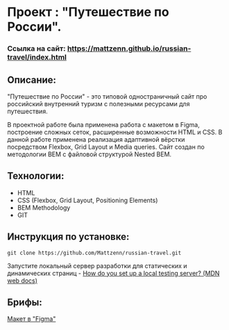 # Проект : "Путешествие по России".

### Ссылка на сайт: https://mattzenn.github.io/russian-travel/index.html

## Описание:

"Путешествие по России" - это типовой одностраничный сайт про российский внутренний туризм с полезными ресурсами для путешествия. 

В проектной работе была применена работа с макетом в Figma, построение сложных сеток, расширенные возможности HTML и CSS. В данной работе применена реализация адаптивной вёрстки посредством Flexbox, Grid Layout и Media queries. Сайт создан по методологии BEM с файловой структурой Nested BEM.


## Технологии:

* HTML
* CSS (Flexbox, Grid Layout, Positioning Elements)
* BEM Methodology
* GIT

## Инструкция по установке: 

```
git clone https://github.com/Mattzenn/russian-travel.git
``` 
Запустите локальный сервер разработки  для статических и динамических страниц - [How do you set up a local testing server? (MDN web docs)](https://developer.mozilla.org/en-US/docs/Learn/Common_questions/set_up_a_local_testing_server)

## Брифы: 
[Макет в "Figma"](https://drive.google.com/file/d/1PA3d-rIn5ncNtcODT_42haGpmgquCk7t/view?usp=sharing) 


